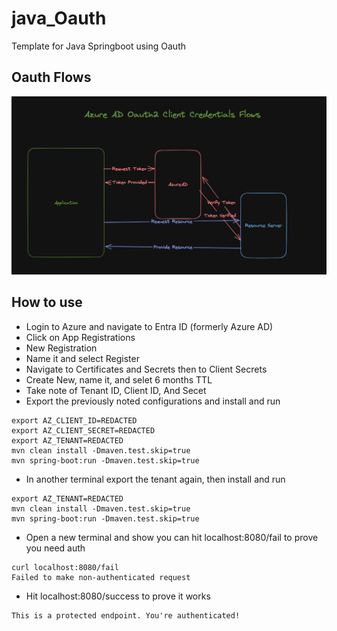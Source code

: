 # java_Oauth
Template for Java Springboot using Oauth

## Oauth Flows
![Oath2 Flows](/static/images/flows.png)
## How to use
- Login to Azure and navigate to Entra ID (formerly Azure AD)
- Click on App Registrations
- New Registration
- Name it and select Register
- Navigate to Certificates and Secrets then to Client Secrets
- Create New, name it, and selet 6 months TTL
- Take note of Tenant ID, Client ID, And Secet
- Export the previously noted configurations and install and run
```console
export AZ_CLIENT_ID=REDACTED
export AZ_CLIENT_SECRET=REDACTED
export AZ_TENANT=REDACTED
mvn clean install -Dmaven.test.skip=true
mvn spring-boot:run -Dmaven.test.skip=true
```
- In another terminal export the tenant again, then install and run
```console
export AZ_TENANT=REDACTED
mvn clean install -Dmaven.test.skip=true
mvn spring-boot:run -Dmaven.test.skip=true
```

- Open a new terminal and show you can hit localhost:8080/fail to prove you need auth
```console
curl localhost:8080/fail
Failed to make non-authenticated request
```
- Hit localhost:8080/success to prove it works
```console
This is a protected endpoint. You're authenticated!
```
